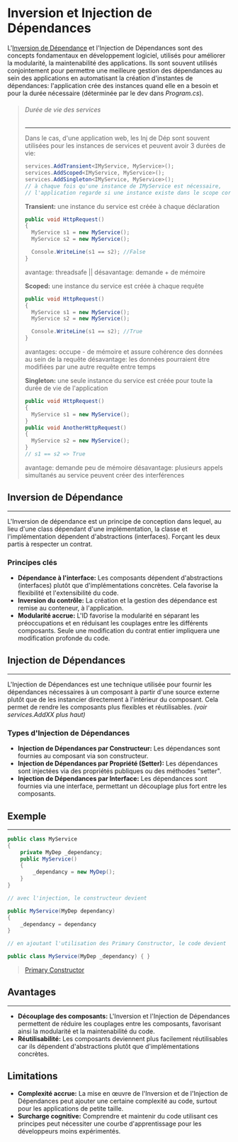# Inversion  et Injection de Dépendances

L'[Inversion de Dépendance](https://fr.wikipedia.org/wiki/SOLID_(informatique)) et l'Injection de Dépendances sont des concepts fondamentaux en développement logiciel, utilisés pour améliorer la modularité, la maintenabilité des applications. Ils sont souvent utilisés conjointement pour permettre une meilleure gestion des dépendances au sein des applications en automatisant la création d'instantes de dépendances: l'application crée des instances quand elle en a besoin et pour la durée nécessaire (déterminée par le dev dans *Program.cs*).

> ###### Durée de vie des services
> ---
> Dans le cas, d'une application web, les Inj de Dép sont souvent utilisées pour les instances de services et peuvent avoir 3 durées de vie:
>
> ```csharp
> services.AddTransient<IMyService, MyService>();
> services.AddScoped<IMyService, MyService>();
> services.AddSingleton<IMyService, MyService>();
> // à chaque fois qu'une instance de IMyService est nécessaire,
> // l'application regarde si une instance existe dans le scope correspondant
> ```
> 
> **Transient:** une instance du service est créée à chaque déclaration
> ```csharp
> public void HttpRequest()
> {
> 	MyService s1 = new MyService();
> 	MyService s2 = new MyService();
> 
> 	Console.WriteLine(s1 == s2); //False
> }
> ```
> avantage: threadsafe || désavantage: demande + de mémoire
> 
> **Scoped:** une instance du service est créée à chaque requête
> ```csharp
> public void HttpRequest()
> {
> 	MyService s1 = new MyService();
> 	MyService s2 = new MyService();
> 
> 	Console.WriteLine(s1 == s2); //True
> }
> ```
> avantages: occupe - de mémoire et assure cohérence des données au sein de la requête
> désavantage: les données pourraient être modifiées par une autre requête entre temps
> 
> **Singleton:** une seule instance du service est créée pour toute la durée de vie de l'application
> ```csharp
> public void HttpRequest()
> {
> 	MyService s1 = new MyService();
> }
> public void AnotherHttpRequest()
> {
> 	MyService s2 = new MyService();
> }
> // s1 == s2 => True
> ```
> avantage: demande peu de mémoire
> désavantage: plusieurs appels simultanés au service peuvent créer des interférences
> &nbsp;

## Inversion de Dépendance
---

L'Inversion de dépendance est un principe de conception dans lequel, au lieu d'une class dépendant d'une implémentation, la classe et l'implémentation dépendent d'abstractions (interfaces). Forçant les deux partis à respecter un contrat.

### Principes clés

- **Dépendance à l'interface:** Les composants dépendent d'abstractions (interfaces) plutôt que d'implémentations concrètes. Cela favorise la flexibilité et l'extensibilité du code.
- **Inversion du contrôle:** La création et la gestion des dépendance est remise au conteneur, à l'application.
- **Modularité accrue:** L'ID favorise la modularité en séparant les préoccupations et en réduisant les couplages entre les différents composants. Seule une modification du contrat entier impliquera une modification profonde du code.

## Injection de Dépendances
---

L'Injection de Dépendances est une technique utilisée pour fournir les dépendances nécessaires à un composant à partir d'une source externe plutôt que de les instancier directement à l'intérieur du composant. Cela permet de rendre les composants plus flexibles et réutilisables. *(voir services.AddXX plus haut)*

### Types d'Injection de Dépendances

- **Injection de Dépendances par Constructeur:** Les dépendances sont fournies au composant via son constructeur.
- **Injection de Dépendances par Propriété (Setter):** Les dépendances sont injectées via des propriétés publiques ou des méthodes "setter".
- **Injection de Dépendances par Interface:** Les dépendances sont fournies via une interface, permettant un découplage plus fort entre les composants.

## Exemple
---

```csharp
public class MyService
{
	private MyDep _dependancy;
	public MyService()
	{
		_dependancy = new MyDep();
	}
}

// avec l'injection, le constructeur devient

public MyService(MyDep dependancy)
{
	_dependancy = dependancy
}

// en ajoutant l'utilisation des Primary Constructor, le code devient

public class MyService(MyDep _dependancy) { }
```
> [Primary Constructor](https://www.youtube.com/watch?v=Slvyugn458Q)

## Avantages
---

- **Découplage des composants:** L'Inversion et l'Injection de Dépendances permettent de réduire les couplages entre les composants, favorisant ainsi la modularité et la maintenabilité du code.
- **Réutilisabilité:** Les composants deviennent plus facilement réutilisables car ils dépendent d'abstractions plutôt que d'implémentations concrètes.

## Limitations

- **Complexité accrue:** La mise en œuvre de l'Inversion et de l'Injection de Dépendances peut ajouter une certaine complexité au code, surtout pour les applications de petite taille.
- **Surcharge cognitive:** Comprendre et maintenir du code utilisant ces principes peut nécessiter une courbe d'apprentissage pour les développeurs moins expérimentés.
